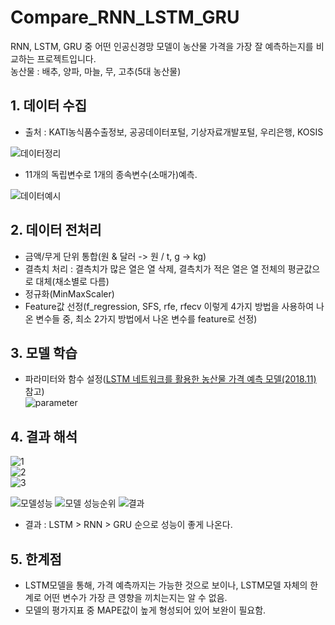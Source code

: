 # Compare_RNN_LSTM_GRU
RNN, LSTM, GRU 중 어떤 인공신경망 모델이 농산물 가격을 가장 잘 예측하는지를 비교하는 프로젝트입니다.  
농산물 : 배추, 양파, 마늘, 무, 고추(5대 농산물)  
  
## 1. 데이터 수집
* 출처 : KATI농식품수출정보, 공공데이터포털, 기상자료개발포털, 우리은행, KOSIS

![데이터정리](https://github.com/Ryan0hwan/Agricultural-product-price-prediction/assets/158720833/cec365ac-c1c4-4834-9a56-d1e51384a5e2)     

* 11개의 독립변수로 1개의 종속변수(소매가)예측.

![데이터예시](https://github.com/Ryan0hwan/Agricultural-product-price-prediction/assets/158720833/7381fe57-50a8-4f12-997c-4d16892e62b0)     

## 2. 데이터 전처리
* 금액/무게 단위 통합(원 & 달러 -> 원 / t, g -> kg)
* 결측치 처리 : 결측치가 많은 열은 열 삭제, 결측치가 적은 열은 열 전체의 평균값으로 대체(채소별로 다름)
* 정규화(MinMaxScaler)
* Feature값 선정(f_regression, SFS, rfe, rfecv 이렇게 4가지 방법을 사용하여 나온 변수들 중, 최소 2가지 방법에서 나온 변수를 feature로 선정)   
  
## 3. 모델 학습
* 파라미터와 함수 설정([LSTM 네트워크를 활용한 농산물 가격 예측 모델(2018.11)](https://scienceon.kisti.re.kr/commons/util/originalView.do?cn=JAKO201809469053682&oCn=JAKO201809469053682&dbt=JAKO&journal=NJOU00292001) 참고)   
![parameter](https://github.com/Ryan0hwan/Compare_RNN_LSTM_GRU/assets/158720833/c122686a-6720-4e22-b028-bd1a7c03d7da)

## 4. 결과 해석
![1](https://github.com/Ryan0hwan/Compare_RNN_LSTM_GRU/assets/158720833/8d01f6ca-6814-4bc6-9f3c-e28cf29cd232)   
![2](https://github.com/Ryan0hwan/Compare_RNN_LSTM_GRU/assets/158720833/11cb354e-41e3-4971-ad69-e43db1ed3e34)   
![3](https://github.com/Ryan0hwan/Compare_RNN_LSTM_GRU/assets/158720833/cffd7d2a-ed40-4b8c-a387-756a1beb8413)      

![모델성능](https://github.com/Ryan0hwan/Compare_RNN_LSTM_GRU/assets/158720833/192b1d05-0188-4e19-8afe-df42c89262f9) 
![모델 성능순위](https://github.com/Ryan0hwan/Compare_RNN_LSTM_GRU/assets/158720833/6bb29a04-1373-49e1-aa1c-94ce459f8c46)
![결과](https://github.com/Ryan0hwan/Compare_RNN_LSTM_GRU/assets/158720833/71d68e04-0a3c-4770-91f3-fd53eea4e9a6)   

* 결과 : LSTM > RNN > GRU 순으로 성능이 좋게 나온다.   

## 5. 한계점
* LSTM모델을 통해, 가격 예측까지는 가능한 것으로 보이나, LSTM모델 자체의 한계로 어떤 변수가 가장 큰 영향을 끼치는지는 알 수 없음.
* 모델의 평가지표 중 MAPE값이 높게 형성되어 있어 보완이 필요함. 



